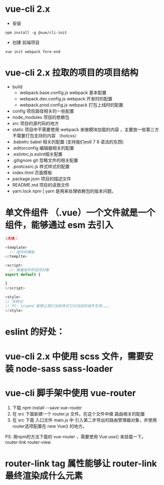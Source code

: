 # vue-cli 2.x

- 安装
```
npm install -g @vue/cli-init
```
- 创建 前端项目
```
vue init webpack fore-end
```

# vue-cli 2.x 拉取的项目的项目结构
- build
  - webpack.base.config.js    webpack 基本配置
  - webpack.dev.config.js     webpack 开发时的配置
  - webpack.prod.config.js    webpack 打包上线时的配置
- config  项目路径相关的一些配置
- node_modules 项目的依赖包
- src   项目的源代码的地方
- static  项目中不需要使用 webpack 来做模块加载的内容 ，主要放一些第三方不需要打包支持的内容 （hotcss）
- .babelrc babel 相关的配置 (支持我们es6 7 8 语法的东西)
- .editorconfig 编辑器相关的配置
- .eslintrc.js eslint相关配置
- .gitignore git 忽略文件的相关配置
- .postcssrc.js  样式样式的配置
- index.html     页面模板
- package.json   项目的描述文件
- README.md       项目的读我文件
- yarn.lock       npm | yarn 是用来处理依赖包的版本问题。

# 单文件组件 （.vue）一个文件就是一个组件，能够通过 esm 去引入
```js
3大块：

<template>
  // 组件的模板
</templte>

<script>
  // 暴露组件的选项对象
export default {

}
</script>

<style>
// 写样式
// PS: scoped 能够让我们当前样式只对当前的组件生效。。。。
</style>
```


# eslint 的好处：

# vue-cli 2.x 中使用 scss 文件，需要安装 node-sass sass-loader

# vue-cli 脚手架中使用 vue-router

1. 下载 npm install --save vue-router
2. 在 src 下面新建一个 router.js 文件。在这个文件中做 路由相关的配置
3. 在 src 下面 入口文件 main.js 中 引入第二步导出的路由管理器对象，并使用 router选项配置在 new Vue() 的地方。

PS: 用npm的方法下载的 vue-router ，需要使用 Vue.use() 来挂载一下。 router-link  router-view


# router-link tag 属性能够让 router-link 最终渲染成什么元素
